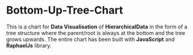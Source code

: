 # Bottom-Up-Tree-Chart
This is a chart for <b>Data Visualisation</b> of <b>HierarchicalData</b> in the form of a tree structure where the parent/root is always at the bottom and the tree grows upwards.
The entire chart has been built with <b>JavaScript</b> and <b>RaphaelJs</b> library.
